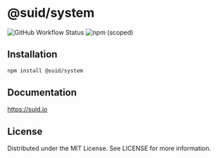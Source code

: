 # @suid/system

![GitHub Workflow Status](https://img.shields.io/github/workflow/status/swordev/suid/CI) ![npm (scoped)](https://img.shields.io/npm/v/@suid/system?label=@suid/system)

## Installation

```sh
npm install @suid/system
```

## Documentation

https://suid.io

## License

Distributed under the MIT License. See LICENSE for more information.
